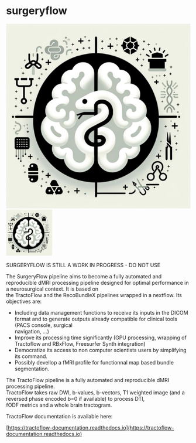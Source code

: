 # surgeryflow
![Alt Text](logo_surgeryflow.png)
<img src="logo_surgeryflow.png" alt="Alt Text" width="25%">

SURGERYFLOW IS STILL A WORK IN PROGRESS - DO NOT USE

The SurgeryFlow pipeline aims to become  a fully automated and reproducible dMRI processing pipeline designed for optimal performance in a neurosurgical context. It is based on \
the TractoFlow and the RecoBundleX pipelines wrapped in a nextflow. Its objectives are:
- Including data management functions to receive its inputs in the DICOM format and to generate outputs already compatible for clinical tools (PACS console, surgical \
  navigation, ...)
- Improve its processing time significantly (GPU processing, wrapping of Tractoflow and RBxFlow, Freesurfer Synth integration)
- Democratize its access to non computer scientists users by simplifying its command.
- Possibly devellop a fMRI profile for functionnal map based bundle segmentation.

The TractoFlow pipeline is a fully automated and reproducible dMRI processing pipeline. \
TractoFlow takes raw DWI, b-values, b-vectors, T1 weighted image (and a reversed phase encoded b=0 if available) to process DTI, \
fODF metrics and a whole brain tractogram.

TractoFlow documentation is available here:

[https://tractoflow-documentation.readthedocs.io](https://tractoflow-documentation.readthedocs.io)

